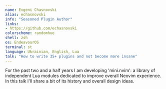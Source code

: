 ```yaml
---
name: Evgeni Chasnovski
alias: echasnovski
info: "Seasoned Plugin Author"
links:
- https://github.com/echasnovski
colorscheme: randomhue
shell: zsh
os: EndeavourOS
terminal: st
language: Ukrainian, English, Lua
talk: "How to write 35+ plugins and not become more insane"
---
```


For the past two and a half years I am developing 'mini.nvim': a library of independent Lua modules dedicated to improve overall Neovim experience. In this talk I'll share a bit of its history and overall design ideas.
